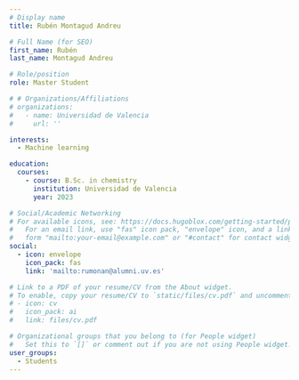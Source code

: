 ```yaml
---
# Display name
title: Rubén Montagud Andreu

# Full Name (for SEO)
first_name: Rubén
last_name: Montagud Andreu

# Role/position
role: Master Student

# # Organizations/Affiliations
# organizations:
#   - name: Universidad de Valencia
#     url: ''

interests:
  - Machine learning

education:
  courses:
    - course: B.Sc. in chemistry
      institution: Universidad de Valencia
      year: 2023

# Social/Academic Networking
# For available icons, see: https://docs.hugoblox.com/getting-started/page-builder/#icons
#   For an email link, use "fas" icon pack, "envelope" icon, and a link in the
#   form "mailto:your-email@example.com" or "#contact" for contact widget.
social:
  - icon: envelope
    icon_pack: fas
    link: 'mailto:rumonan@alumni.uv.es'

# Link to a PDF of your resume/CV from the About widget.
# To enable, copy your resume/CV to `static/files/cv.pdf` and uncomment the lines below.
# - icon: cv
#   icon_pack: ai
#   link: files/cv.pdf

# Organizational groups that you belong to (for People widget)
#   Set this to `[]` or comment out if you are not using People widget.
user_groups:
  - Students
---
```

